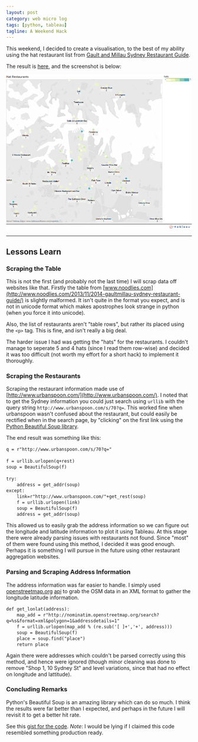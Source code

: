 ```yaml
---
layout: post
category: web micro log
tags: [python, tableau]
tagline: A Weekend Hack
---
```


This weekend, I decided to create a visualisation, to the best of my ability using the hat restaurant list from [Gault and Millau Sydney Restaurant Guide](http://www.noodlies.com/2013/11/2014-gaultmillau-sydney-restaurant-guide/).

The result is [here](http://public.tableausoftware.com/views/HatRestaurantVisualisation/HatRestaurants-Sydney?:embed=y&:display_count=no), and the screenshot is below:

![init-repo](/img/sydney-hat/Hat_Restaurants_-_Sydney.png)

---

## Lessons Learn

### Scraping the Table

This is not the first (and probably not the last time) I will scrap data off websites like that. Firstly the table from [www.noodlies.com](http://www.noodlies.com/2013/11/2014-gaultmillau-sydney-restaurant-guide/) is slightly
malformed. It isn't quite in the format you expect, and is not in unicode format which makes apostrophes look
strange in python (when you force it into unicode).

Also, the list of restaurants aren't "table rows", but rather its placed using the `<p>` tag. This is fine, and isn't really a big deal.

The harder issue I had was getting the "hats" for the restaurants. I couldn't manage to seperate 5 and 4 hats (since I read them row-wise) and decided it was too difficult (not worth my effort for a short hack) to implement it thoroughly.

### Scraping the Restaurants

Scraping the restaurant information made use of [http://www.urbanspoon.com/](http://www.urbanspoon.com/).
I noted that to get the Sydney information you could just search using `urllib` with the query string
`http://www.urbanspoon.com/s/70?q=`. This worked fine when urbanspoon wasn't confused about the restaurant, but could easily be rectified when in the search page, by "clicking" on the first link using the [Python Beautiful Soup library](http://www.crummy.com/software/BeautifulSoup/).

The end result was something like this:

    q = r"http://www.urbanspoon.com/s/70?q="

    f = urllib.urlopen(q+rest)
    soup = BeautifulSoup(f)

    try:
        address = get_addr(soup)
    except:
        link=r"http://www.urbanspoon.com/"+get_rest(soup)
        f = urllib.urlopen(link)
        soup = BeautifulSoup(f)
        address = get_addr(soup)

This allowed us to easily grab the address information so we can figure out the longitude and latitude information to plot it using Tableau. At this stage there were already parsing issues with restaurants not found. Since "most" of them were found using this method, I decided it was good enough. Perhaps it is something I will pursue in the future using other restaurant aggregation websites.

### Parsing and Scraping Address Information

The address information was far easier to handle. I simply used [openstreetmap.org](http://www.openstreetmap.org) [api](http://wiki.openstreetmap.org/wiki/Nominatim) to grab the OSM data in an XML format to gather the longitude latitude information.

    def get_lonlat(address):
    	map_add = r"http://nominatim.openstreetmap.org/search?q=%s&format=xml&polygon=1&addressdetails=1"
    	f = urllib.urlopen(map_add % (re.sub('[ ]+','+', address)))
    	soup = BeautifulSoup(f)
    	place = soup.find("place")
    	return place

Again there were addresses which couldn't be parsed correctly using this method, and hence were ignored (though minor cleaning was done to remove "Shop 1, 10 Sydney St" and level variations, since that had no effect on longitude and lattitude).

### Concluding Remarks

Python's Beautiful Soup is an amazing library which can do so much. I think the results were far better than I expected, and perhaps in the future I will revisit it to get a better hit rate.

See this [gist for the code](https://gist.github.com/chappers/7856223). _Note_: I would be lying if I claimed this code resembled something production ready.
